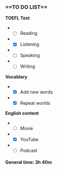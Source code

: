### ==TO DO LIST==

**TOEFL Test**
- - [ ] Reading
- - [x] Listening
- - [ ] Speaking
- - [ ]  Writing

**Vocablary**
- - [x] Add new words
- - [x]  Repeat worlds

**English content**
- - [ ] Movie
- - [x]  YouTube
-  - [ ] Podcast

#### General time: 3h 40m